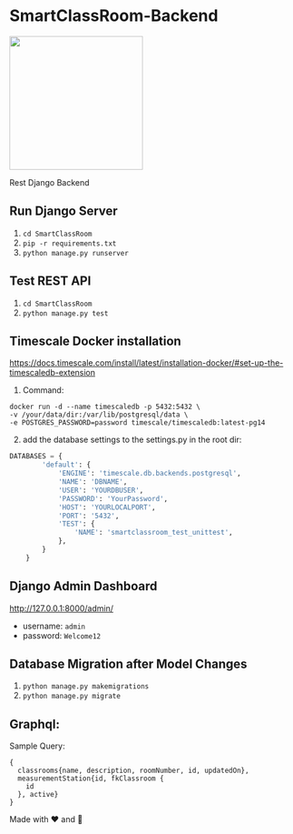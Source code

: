 # SmartClassRoom-Backend 

<img src="https://user-images.githubusercontent.com/32195170/166079709-4a57ce5f-a0fa-4a98-8f06-88b81d868cfe.png" width="auto" height="235">

Rest Django Backend

## Run Django Server
1. `cd SmartClassRoom`
2. `pip -r requirements.txt`
3. `python manage.py runserver`

## Test REST API
1. `cd SmartClassRoom`
2. `python manage.py test`


## Timescale Docker installation
https://docs.timescale.com/install/latest/installation-docker/#set-up-the-timescaledb-extension

1. Command: 
```
docker run -d --name timescaledb -p 5432:5432 \
-v /your/data/dir:/var/lib/postgresql/data \
-e POSTGRES_PASSWORD=password timescale/timescaledb:latest-pg14
```
2. add the database settings to the settings.py in the root dir:

```python
DATABASES = {
        'default': {
            'ENGINE': 'timescale.db.backends.postgresql',
            'NAME': 'DBNAME',
            'USER': 'YOURDBUSER',
            'PASSWORD': 'YourPassword',
            'HOST': 'YOURLOCALPORT',
            'PORT': '5432',
            'TEST': {
                'NAME': 'smartclassroom_test_unittest',
            },
        }
    }
```


## Django Admin Dashboard
http://127.0.0.1:8000/admin/

- username: `admin`
- password: `Welcome12`

## Database Migration after Model Changes

1. `python manage.py makemigrations`
2. `python manage.py migrate`


## Graphql:
Sample Query: 


```
{
  classrooms{name, description, roomNumber, id, updatedOn},
  measurementStation{id, fkClassroom {
    id
  }, active}
}
```



Made with ❤️ and  🥥
